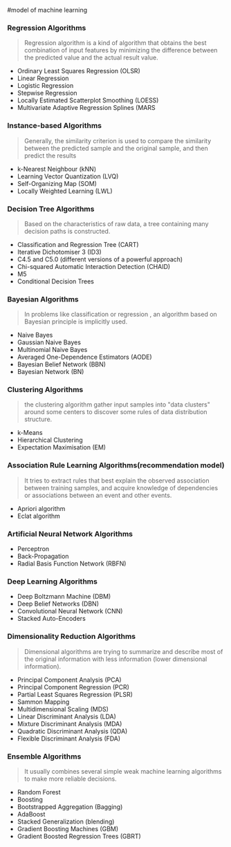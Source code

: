 #model of machine learning

### Regression Algorithms
>Regression algorithm is a kind of algorithm that obtains the best combination of input features
 by minimizing the difference between the predicted value and the actual result value.
 
+ Ordinary Least Squares Regression (OLSR)
+ Linear Regression
+ Logistic Regression
+ Stepwise Regression
+ Locally Estimated Scatterplot Smoothing (LOESS)
+ Multivariate Adaptive Regression Splines (MARS

### Instance-based Algorithms
>Generally, the similarity criterion is used to compare the similarity
between the predicted sample and the original sample, and then predict the results 

+ k-Nearest Neighbour (kNN)
+ Learning Vector Quantization (LVQ)
+ Self-Organizing Map (SOM)
+ Locally Weighted Learning (LWL)

### Decision Tree Algorithms
>Based on the characteristics of raw data, a tree containing many decision paths is constructed.

+ Classification and Regression Tree (CART)
+ Iterative Dichotomiser 3 (ID3)
+ C4.5 and C5.0 (different versions of a powerful approach)
+ Chi-squared Automatic Interaction Detection (CHAID)
+ M5
+ Conditional Decision Trees

### Bayesian Algorithms
>In problems like classification or regression , an algorithm based on Bayesian principle is implicitly used.

+ Naive Bayes
+ Gaussian Naive Bayes
+ Multinomial Naive Bayes
+ Averaged One-Dependence Estimators (AODE)
+ Bayesian Belief Network (BBN)
+ Bayesian Network (BN)

### Clustering Algorithms
>the clustering algorithm  gather input samples into "data clusters" 
around some centers to discover some rules of data distribution structure.

+ k-Means
+ Hierarchical Clustering
+ Expectation Maximisation (EM)


### Association Rule Learning Algorithms(recommendation model)
>It tries to extract rules that best explain the observed association between training samples, 
and acquire knowledge of dependencies or associations between an event and other events.

+ Apriori algorithm
+ Eclat algorithm

### Artificial Neural Network Algorithms

+ Perceptron
+ Back-Propagation
+ Radial Basis Function Network (RBFN)


### Deep Learning Algorithms
+ Deep Boltzmann Machine (DBM)
+ Deep Belief Networks (DBN)
+ Convolutional Neural Network (CNN)
+ Stacked Auto-Encoders


### Dimensionality Reduction Algorithms
>Dimensional algorithms are trying to summarize and describe
most of the original information with less information (lower dimensional information).

+ Principal Component Analysis (PCA)
+ Principal Component Regression (PCR)
+ Partial Least Squares Regression (PLSR)
+ Sammon Mapping
+ Multidimensional Scaling (MDS)
+ Linear Discriminant Analysis (LDA)
+ Mixture Discriminant Analysis (MDA)
+ Quadratic Discriminant Analysis (QDA)
+ Flexible Discriminant Analysis (FDA)

### Ensemble Algorithms
>It usually combines several simple weak machine learning algorithms to make more reliable decisions.

+ Random Forest
+ Boosting
+ Bootstrapped Aggregation (Bagging)
+ AdaBoost
+ Stacked Generalization (blending)
+ Gradient Boosting Machines (GBM)
+ Gradient Boosted Regression Trees (GBRT)

